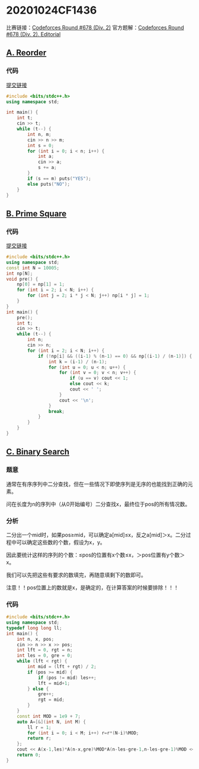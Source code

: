 # 20201024CF1436
比赛链接：[Codeforces Round #678 (Div. 2)](http://codeforces.com/contest/1436)
官方题解：[Codeforces Round #678 (Div. 2). Editorial](https://codeforces.com/blog/entry/84024)

## [A. Reorder](http://codeforces.com/contest/1436/problem/A)

### 代码
[提交链接](http://codeforces.com/contest/1436/submission/96539205)

```cpp
#include <bits/stdc++.h>
using namespace std;

int main() {
    int t;
    cin >> t;
    while (t--) {
        int n, m;
        cin >> n >> m;
        int s = 0;
        for (int i = 0; i < n; i++) {
            int a;
            cin >> a;
            s += a;
        }
        if (s == m) puts("YES");
        else puts("NO");
    }
}
```

## [B. Prime Square](https://codeforces.com/contest/1436/problem/B)

### 代码
[提交链接](https://codeforces.com/contest/1436/submission/96550321)

```cpp
#include <bits/stdc++.h>
using namespace std;
const int N = 10005;
int np[N];
void pre() {
    np[0] = np[1] = 1;
    for (int i = 2; i < N; i++) {
        for (int j = 2; i * j < N; j++) np[i * j] = 1;
    }
}
int main() {
    pre();
    int t;
    cin >> t;
    while (t--) {
        int n;
        cin >> n;
        for (int i = 2; i < N; i++) {
            if (!np[i] && ((i-1) % (n-1) == 0) && np[(i-1) / (n-1)]) {
                int k = (i-1) / (n-1);
                for (int u = 0; u < n; u++) {
                    for (int v = 0; v < n; v++) {
                        if (u == v) cout << 1;
                        else cout << k;
                        cout << ' ';
                    }
                    cout << '\n';
                }
                break;
            }
        }
    }
}
```

## [C. Binary Search](https://codeforces.com/contest/1436/problem/C)
### 题意
通常在有序序列中二分查找，但在一些情况下即使序列是无序的也能找到正确的元素。

问在长度为n的序列中（从0开始编号）二分查找x，最终位于pos的所有情况数。

### 分析

二分出一个mid时，如果pos≥mid，可以确定a[mid]≤x，反之a[mid]＞x。二分过程中可以确定这些数的个数，假设为x，y。

因此要统计这样的序列的个数：≤pos的位置有x个数≤x，＞pos位置有y个数＞x。

我们可以先把这些有要求的数填完，再随意填剩下的数即可。

注意！！pos位置上的数就是x，是确定的，在计算答案的时候要排除！！！

### 代码

```cpp
#include <bits/stdc++.h>
using namespace std;
typedef long long ll;
int main() {
    int n, x, pos;
    cin >> n >> x >> pos;
    int lft = 0, rgt = n;
    int les = 0, gre = 0;
    while (lft < rgt) {
        int mid = (lft + rgt) / 2;
        if (pos >= mid) {
            if (pos != mid) les++;
            lft = mid+1;
        } else {
            gre++;
            rgt = mid;
        }
    }
    const int MOD = 1e9 + 7;
    auto A=[&](int N, int M) {
        ll r = 1;
        for (int i = 0; i < M; i++) r=r*(N-i)%MOD;
        return r;
    };
    cout << A(x-1,les)*A(n-x,gre)%MOD*A(n-les-gre-1,n-les-gre-1)%MOD << '\n';
    return 0;
}
```